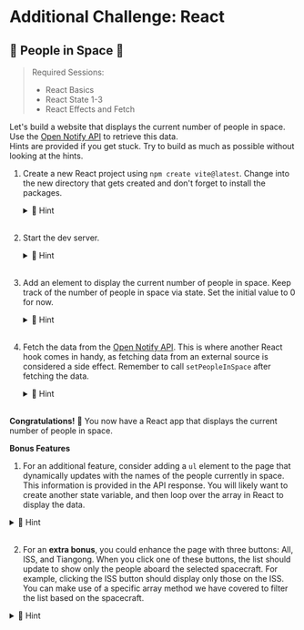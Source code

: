 # Additional Challenge: React

## 📡 People in Space 🚀

> Required Sessions:
>
> - React Basics
> - React State 1-3
> - React Effects and Fetch

Let's build a website that displays the current number of people in space. Use the [Open Notify API](http://open-notify.org/Open-Notify-API/People-In-Space/) to retrieve this data.  
Hints are provided if you get stuck. Try to build as much as possible without looking at the hints.

1. Create a new React project using `npm create vite@latest`. Change into the new directory that gets created and don't forget to install the packages.
    <details>
    <summary>🙈 Hint</summary>

   ```bash
   npm create vite@latest people-in-space-react
   cd people-in-space-react
   npm i

   ```

   </details>
   &nbsp;

2. Start the dev server.
      <details>
      <summary>🙈 Hint</summary>

   ```bash
   npm run dev
   ```

   </details>
   &nbsp;

3. Add an element to display the current number of people in space. Keep track of the number of people in space via state. Set the initial value to 0 for now.
   <details>
   <summary>🙈 Hint</summary>

   ```js
   import { useState } from "react";
   import "./App.css";

   function App() {
     const [numberInSpace, setNumberInSpace] = useState(0);

     return (
       <main>
         <h1>People in Space: {numberInSpace}</h1>
       </main>
     );
   }

   export default App;
   ```

    </details>
    &nbsp;

4. Fetch the data from the [Open Notify API](http://open-notify.org/Open-Notify-API/People-In-Space/). This is where another React hook comes in handy, as fetching data from an external source is considered a side effect. Remember to call `setPeopleInSpace` after fetching the data.
   <details>
   <summary>🙈 Hint</summary>

   ```js
   import { useEffect, useState } from "react";
   import "./App.css";

   function App() {
     const [numberInSpace, setNumberInSpace] = useState(0);

     useEffect(() => {
       async function fetchPeopleInSpace() {
         const response = await fetch("http://api.open-notify.org/astros.json");
         const data = await response.json();
         setNumberInSpace(data.number);
       }
       fetchPeopleInSpace();
     }, []);

     return (
       <main>
         <h1>People in Space: {numberInSpace}</h1>
       </main>
     );
   }

   export default App;
   ```

   </details>
   &nbsp;

**Congratulations!** 🚀 You now have a React app that displays the current number of people in space.

**Bonus Features**

1. For an additional feature, consider adding a `ul` element to the page that dynamically updates with the names of the people currently in space. This information is provided in the API response. You will likely want to create another state variable, and then loop over the array in React to display the data.

  <details>
  <summary>🙈 Hint</summary>

```js
import { useEffect, useState } from "react";
import "./App.css";

function App() {
  const [numberInSpace, setNumberInSpace] = useState(0);
  const [peopleInSpace, setPeopleInSpace] = useState([]);

  useEffect(() => {
    async function fetchPeopleInSpace() {
      const response = await fetch("http://api.open-notify.org/astros.json");
      const data = await response.json();
      setNumberInSpace(data.number);
      setPeopleInSpace(data.people);
    }
    fetchPeopleInSpace();
  }, []);

  return (
    <main>
      <h1>People in Space: {numberInSpace}</h1>
      {peopleInSpace.length > 0 && (
        <ul>
          {peopleInSpace.map((person) => (
            <li key={person.name}>{person.name}</li>
          ))}
        </ul>
      )}
    </main>
  );
}

export default App;
```

  </details>
      &nbsp;

2. For an **extra bonus**, you could enhance the page with three buttons: All, ISS, and Tiangong. When you click one of these buttons, the list should update to show only the people aboard the selected spacecraft. For example, clicking the ISS button should display only those on the ISS. You can make use of a specific array method we have covered to filter the list based on the spacecraft.

  <details>
  <summary>🙈 Hint</summary>

There are several ways we could achieve this. Here is one possible solution.

```js
import { useEffect, useState } from "react";
import "./App.css";

function App() {
  const [numberInSpace, setNumberInSpace] = useState(0);
  const [peopleInSpace, setPeopleInSpace] = useState([]);
  const [activeCraft, setActiveCraft] = useState("All");

  useEffect(() => {
    async function fetchPeopleInSpace() {
      const response = await fetch("http://api.open-notify.org/astros.json");
      const data = await response.json();
      setNumberInSpace(data.number);
      setPeopleInSpace(data.people);
    }
    fetchPeopleInSpace();
  }, []);

  const filteredPeople =
    activeCraft === "All"
      ? peopleInSpace
      : peopleInSpace.filter((person) => person.craft === activeCraft);

  return (
    <main>
      <h1>People in Space: {numberInSpace}</h1>
      <h2>Craft: {activeCraft}</h2>
      <button type="button" onClick={() => setActiveCraft("All")}>
        All
      </button>
      <button type="button" onClick={() => setActiveCraft("ISS")}>
        ISS
      </button>
      <button type="button" onClick={() => setActiveCraft("Tiangong")}>
        Tiangong
      </button>
      {filteredPeople.length > 0 && (
        <ul>
          {filteredPeople.map((person) => (
            <li key={person.name}>{person.name}</li>
          ))}
        </ul>
      )}
    </main>
  );
}

export default App;
```

  </details>
